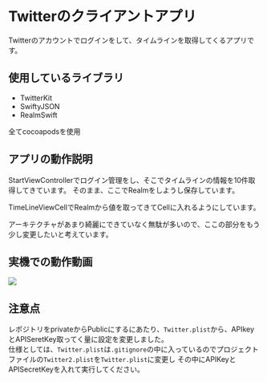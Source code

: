 # Twitterのクライアントアプリ

Twitterのアカウントでログインをして、タイムラインを取得してくるアプリです。

## 使用しているライブラリ
- TwitterKit
- SwiftyJSON
- RealmSwift

全てcocoapodsを使用

## アプリの動作説明
StartViewControllerでログイン管理をし、そこでタイムラインの情報を10件取得してきています。
そのまま、ここでRealmをしようし保存しています。

TimeLineViewCellでRealmから値を取ってきてCellに入れるようにしています。

アーキテクチャがあまり綺麗にできていなく無駄が多いので、ここの部分をもう少し変更したいと考えています。

## 実機での動作動画
![](https://media.giphy.com/media/kPIeuTEeQbM9uULrr8/giphy.gif)

## 注意点
レポジトリをprivateからPublicにするにあたり、`Twitter.plist`から、APIkeyとAPISeretKey取ってく量に設定を変更しました。  
仕様としては、`Twitter.plist`は`.gitignore`の中に入っているのでプロジェクトファイルの`Twitter2.plist`を`Twitter.plist`に変更し
その中にAPIKeyとAPISecretKeyを入れて実行してください。
